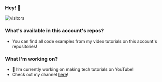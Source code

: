 ### Hey! 👋

![visitors](https://visitor-badge.glitch.me/badge?page_id=jacksonyuan-yt.jacksonyuan-yt)

### What's available in this account's repos?
-  You can find all code examples from my video tutorials on this account's repositories!

### What I'm working on?
- 🔭 I’m currently working on making tech tutorials on YouTube!
- Check out my channel [here](https://www.youtube.com/channel/UCbmBrWg8WX80aVa6EBA395A)!
